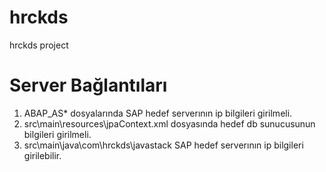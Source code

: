 # hrckds
hrckds project

# Server Bağlantıları
1) ABAP_AS* dosyalarında SAP hedef serverının ip bilgileri girilmeli.
2) src\main\resources\jpaContext.xml dosyasında hedef db sunucusunun bilgileri girilmeli.
3) src\main\java\com\hrckds\javastack SAP hedef serverının ip bilgileri girilebilir.
